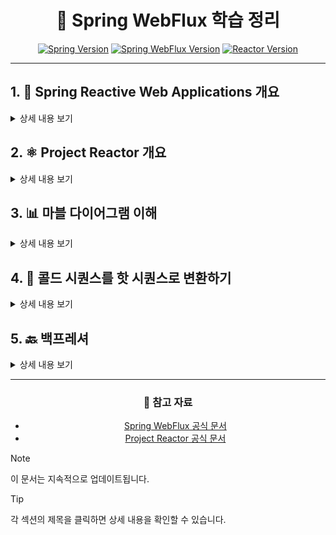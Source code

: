 <div align="center">

# 🌊 Spring WebFlux 학습 정리
[![Spring Version](https://img.shields.io/badge/Spring-6.0.0-brightgreen.svg)](https://spring.io/)
[![Spring WebFlux Version](https://img.shields.io/badge/Spring%20WebFlux-6.2.0-brightgreen.svg)](https://docs.spring.io/spring-framework/reference/web/webflux.html)
[![Reactor Version](https://img.shields.io/badge/Reactor-2023.0.0-blue.svg)](https://projectreactor.io/)

</div>

---

## 1. 🚀 Spring Reactive Web Applications 개요
<details>
<summary>상세 내용 보기</summary>

- 💫 [리액티브 시스템과 리액티브 프로그래밍의 의미](./md/리액티브%20시스템과%20리액티브%20프로그래밍의%20의미.md)
- 🔄 [Blocking I/O 방식과 Non-Blocking I/O 방식 이해하기(1)](./md/블로킹,논블로킹%20IO%20이해하기.md)
- ⚡ [Blocking I/O 방식과 Non-Blocking I/O 방식 이해하기(2): Spring MVC vs Spring WebFlux](./md/블로킹,논블로킹%20IO%20이해하기.md)
- 📚 [Spring WebFlux 개요](./md/Spring%20WebFlux%20개요.md)

</details>

## 2. ⚛️ Project Reactor 개요
<details>
<summary>상세 내용 보기</summary>

- 🔮 [리액터(Reactor) 란?](./md/what-is-reactor.md)
- 🔮 [리액터(Reactor) 용어 정의](./md/reactor용어정의.md)

</details>

## 3. 📊 마블 다이어그램 이해
<details>
<summary>상세 내용 보기</summary>

- 🔮 [마블 다이어그램 이해하기](./md/marble-diagram.md)

</details>

## 4. 🔄 콜드 시퀀스를 핫 시퀀스로 변환하기
<details>
<summary>상세 내용 보기</summary>

- 🔮 [콜드 시퀀스를 핫 시퀀스로 변환하기](./md/Cold-Hot%20Sequence.md)

</details>

## 5. 🔙 백프레셔
<details>
<summary>상세 내용 보기</summary>

- 🔮 [백프레셔](./md/백프레셔.md)

</details>

---

<div align="center">

### 📖 참고 자료
- [Spring WebFlux 공식 문서](https://docs.spring.io/spring-framework/reference/web/webflux.html)
- [Project Reactor 공식 문서](https://projectreactor.io/docs)

</div>

> [!NOTE]
> 이 문서는 지속적으로 업데이트됩니다.

> [!TIP]
> 각 섹션의 제목을 클릭하면 상세 내용을 확인할 수 있습니다.